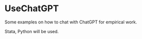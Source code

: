 # UseChatGPT
Some examples on how to chat with ChatGPT for empirical work. 

Stata, Python will be used.


